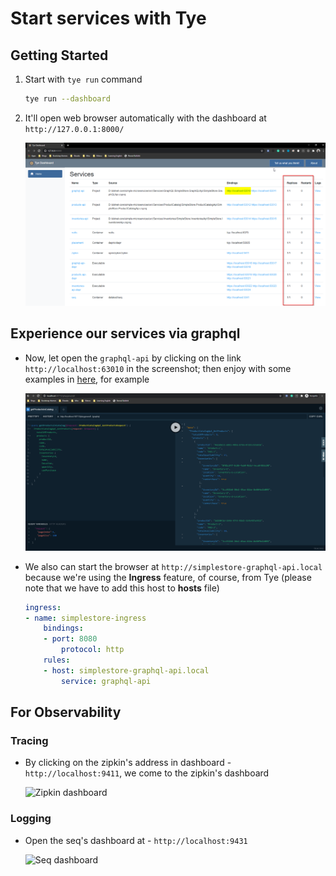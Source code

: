 # Start services with Tye

## Getting Started

1. Start with `tye run` command

    ```bash
    tye run --dashboard
    ```

1. It'll open web browser automatically with the dashboard at `http://127.0.0.1:8000/`

    ![tye's dashboard](images/Tye_Dashboard.png)

## Experience our services via graphql

- Now, let open the `graphql-api` by clicking on the link `http://localhost:63010` in the screenshot; then enjoy with some examples in [here](examples_graphql_query_mutation.md), for example

    ![GraphQL Example](images/Tye_GraphQL_Api.png)

- We also can start the browser at `http://simplestore-graphql-api.local` because we're using the **Ingress** feature, of course, from Tye (please note that we have to add this host to **hosts** file)

    ```yaml
    ingress:
    - name: simplestore-ingress
        bindings:
        - port: 8080
            protocol: http
        rules:
        - host: simplestore-graphql-api.local
            service: graphql-api
    ```

## For Observability

### Tracing

- By clicking on the zipkin's address in dashboard - `http://localhost:9411`, we come to the zipkin's dashboard

    ![Zipkin dashboard](images/Tye_Zipkin_Dashboard.png)

### Logging

- Open the seq's dashboard at - `http://localhost:9431`

    ![Seq dashboard](images/Tye_Seq_Dashboard.png)




